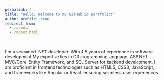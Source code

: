 ```yaml
---
permalink: /
title: "Hello, Welcome to my GitHub.io portfolio!"
author_profile: true
redirect_from: 
  - /about/
  - /about.html
---
```

\
I'm a seasoned .NET developer. With 4.5 years of experience in software development.My expertise lies in C# programming language, ASP.NET MVC/Core, Entity Framework, and SQL Server for backend development. I am proficient in frontend technologies such as HTML5, CSS3, JavaScript, and frameworks like Angular or React, ensuring seamless user experiences.
